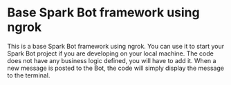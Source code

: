 # Base Spark Bot framework using ngrok

This is a base Spark Bot framework using ngrok. You can use it to start your Spark Bot project if you are developing on your local machine. The code does not have any business logic defined, you will have to add it. When a new message is posted to the Bot, the code will simply display the message to the terminal.
